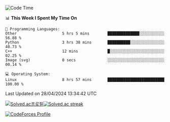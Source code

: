 
<!--START_SECTION:waka-->
![Code Time](http://img.shields.io/badge/Code%20Time-3%2C443%20hrs%2014%20mins-blue)

📊 **This Week I Spent My Time On** 

```text
💬 Programming Languages: 
Other                    5 hrs 5 mins        ██████████████░░░░░░░░░░░   56.88 % 
Python                   3 hrs 38 mins       ██████████░░░░░░░░░░░░░░░   40.73 % 
C++                      12 mins             █░░░░░░░░░░░░░░░░░░░░░░░░   02.25 % 
Image (svg)              0 secs              ░░░░░░░░░░░░░░░░░░░░░░░░░   00.14 % 

💻 Operating System: 
Linux                    8 hrs 57 mins       █████████████████████████   100.00 % 
```


 Last Updated on 28/04/2024 13:34:42 UTC
<!--END_SECTION:waka-->


[![Solved.ac프로필](http://mazassumnida.wtf/api/generate_badge?boj=hckim96)](https://solved.ac/hckim96)[![Solved.ac streak](http://mazandi.herokuapp.com/api?handle=hckim96&theme=dark)](https://solved.ac/hckim96)


[![CodeForces Profile](https://cf.leed.at?id=hckim96)](https://codeforces.com/profile/hckim96)

